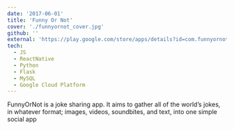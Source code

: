 ```yaml
---
date: '2017-06-01'
title: 'Funny Or Not'
cover: './funnyornot_cover.jpg'
github: ''
external: 'https://play.google.com/store/apps/details?id=com.funnyornot'
tech:
  - JS
  - ReactNative
  - Python
  - Flask
  - MySQL
  - Google Cloud Platform
---
```


FunnyOrNot is a joke sharing app. It aims to gather all of the world’s jokes, in whatever format; images, videos, soundbites, and text, into one simple social app
